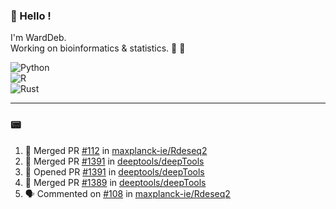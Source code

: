 ### :robot: Hello !

I'm WardDeb.  
Working on bioinformatics & statistics. 🧬 🧪  

![Python](https://img.shields.io/badge/python-3670A0?style=for-the-badge&logo=python&logoColor=ffdd54)  
![R](https://img.shields.io/badge/r-%23276DC3.svg?style=for-the-badge&logo=r&logoColor=white)  
![Rust](https://img.shields.io/badge/rust-%23000000.svg?style=for-the-badge&logo=rust&logoColor=white)  

---

### :pager:

<!--START_SECTION:activity-->
1. 🎉 Merged PR [#112](https://github.com/maxplanck-ie/Rdeseq2/pull/112) in [maxplanck-ie/Rdeseq2](https://github.com/maxplanck-ie/Rdeseq2)
2. 🎉 Merged PR [#1391](https://github.com/deeptools/deepTools/pull/1391) in [deeptools/deepTools](https://github.com/deeptools/deepTools)
3. 💪 Opened PR [#1391](https://github.com/deeptools/deepTools/pull/1391) in [deeptools/deepTools](https://github.com/deeptools/deepTools)
4. 🎉 Merged PR [#1389](https://github.com/deeptools/deepTools/pull/1389) in [deeptools/deepTools](https://github.com/deeptools/deepTools)
5. 🗣 Commented on [#108](https://github.com/maxplanck-ie/Rdeseq2/issues/108#issuecomment-2775016955) in [maxplanck-ie/Rdeseq2](https://github.com/maxplanck-ie/Rdeseq2)
<!--END_SECTION:activity-->

